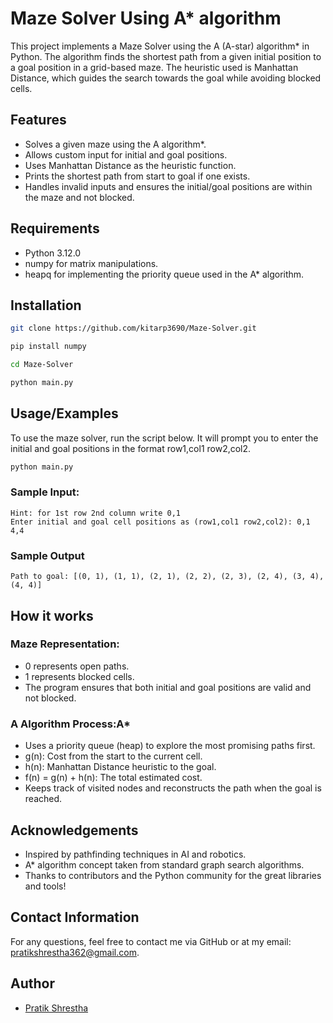 
# Maze Solver Using A* algorithm

This project implements a Maze Solver using the A (A-star) algorithm* in Python. The algorithm finds the shortest path from a given initial position to a goal position in a grid-based maze. The heuristic used is Manhattan Distance, which guides the search towards the goal while avoiding blocked cells.

## Features

- Solves a given maze using the A algorithm*.
- Allows custom input for initial and goal positions.
- Uses Manhattan Distance as the heuristic function.
- Prints the shortest path from start to goal if one exists.
- Handles invalid inputs and ensures the initial/goal positions are within the maze and not blocked.

## Requirements

- Python 3.12.0
- numpy for matrix manipulations.
- heapq for implementing the priority queue used in the A* algorithm.
  
## Installation

```bash
git clone https://github.com/kitarp3690/Maze-Solver.git
```
```bash
pip install numpy
```
```bash
cd Maze-Solver
```
```bash
python main.py
```
    
## Usage/Examples

To use the maze solver, run the script below. It will prompt you to enter the initial and goal positions in the format row1,col1 row2,col2.
```bash
python main.py
```

### Sample Input:
```
Hint: for 1st row 2nd column write 0,1
Enter initial and goal cell positions as (row1,col1 row2,col2): 0,1 4,4
```

### Sample Output
```Goal Reached
Path to goal: [(0, 1), (1, 1), (2, 1), (2, 2), (2, 3), (2, 4), (3, 4), (4, 4)]
```

## How it works

### Maze Representation:
- 0 represents open paths.
- 1 represents blocked cells.
- The program ensures that both initial and goal positions are valid and not blocked.

### A Algorithm Process:A*
- Uses a priority queue (heap) to explore the most promising paths first.
- g(n): Cost from the start to the current cell.
- h(n): Manhattan Distance heuristic to the goal.
- f(n) = g(n) + h(n): The total estimated cost.
- Keeps track of visited nodes and reconstructs the path when the goal is reached.

## Acknowledgements

- Inspired by pathfinding techniques in AI and robotics.
- A* algorithm concept taken from standard graph search algorithms.
- Thanks to contributors and the Python community for the great libraries and tools!

## Contact Information

For any questions, feel free to contact me via GitHub or at my email: pratikshrestha362@gmail.com.

## Author

- [Pratik Shrestha](https://www.github.com/kitarp3690)

